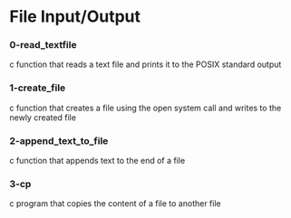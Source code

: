 # File Input/Output

### 0-read_textfile
c function that reads a text file and prints it to the POSIX standard output
### 1-create_file
c function that creates a file using the open system call and writes to the newly created file
### 2-append_text_to_file
c function that appends text to the end of a file
### 3-cp
c program that copies the content of a file to another file
